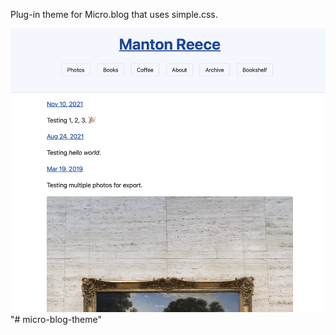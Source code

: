 Plug-in theme for Micro.blog that uses simple.css.

![Screenshot](simple_screenshot.png)
"# micro-blog-theme" 
